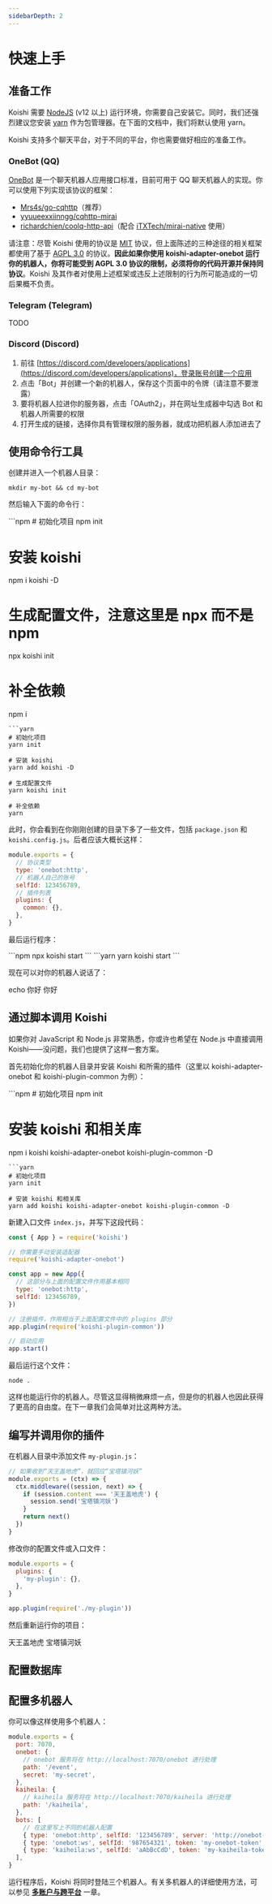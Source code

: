 ```yaml
---
sidebarDepth: 2
---
```


# 快速上手

## 准备工作

Koishi 需要 [NodeJS](https://nodejs.org/) (v12 以上) 运行环境，你需要自己安装它。同时，我们还强烈建议您安装 [yarn](https://classic.yarnpkg.com/lang/en/) 作为包管理器。在下面的文档中，我们将默认使用 yarn。

Koishi 支持多个聊天平台，对于不同的平台，你也需要做好相应的准备工作。

### OneBot (QQ)

[OneBot](https://github.com/howmanybots/onebot) 是一个聊天机器人应用接口标准，目前可用于 QQ 聊天机器人的实现。你可以使用下列实现该协议的框架：

- [Mrs4s/go-cqhttp](https://github.com/Mrs4s/go-cqhttp)（推荐）
- [yyuueexxiinngg/cqhttp-mirai](https://github.com/yyuueexxiinngg/cqhttp-mirai)
- [richardchien/coolq-http-api](https://github.com/richardchien/coolq-http-api)（配合 [iTXTech/mirai-native](https://github.com/iTXTech/mirai-native) 使用）

请注意：尽管 Koishi 使用的协议是 [MIT](https://choosealicense.com/licenses/mit/) 协议，但上面陈述的三种途径的相关框架都使用了基于 [AGPL 3.0](https://choosealicense.com/licenses/agpl-3.0/) 的协议。**因此如果你使用 koishi-adapter-onebot 运行你的机器人，你将可能受到 AGPL 3.0 协议的限制，必须将你的代码开源并保持同协议**。Koishi 及其作者对使用上述框架或违反上述限制的行为所可能造成的一切后果概不负责。

### Telegram (Telegram)

TODO

### Discord (Discord)

1. 前往 [https://discord.com/developers/applications](https://discord.com/developers/applications)，登录账号创建一个应用
2. 点击「Bot」并创建一个新的机器人，保存这个页面中的令牌（请注意不要泄露）
3. 要将机器人拉进你的服务器，点击「OAuth2」，并在网址生成器中勾选 Bot 和机器人所需要的权限
4. 打开生成的链接，选择你具有管理权限的服务器，就成功把机器人添加进去了

## 使用命令行工具

创建并进入一个机器人目录：

```cli
mkdir my-bot && cd my-bot
```

然后输入下面的命令行：

<panel-view class="code" type="package-manager">
```npm
# 初始化项目
npm init

# 安装 koishi
npm i koishi -D

# 生成配置文件，注意这里是 npx 而不是 npm
npx koishi init

# 补全依赖
npm i
```
```yarn
# 初始化项目
yarn init

# 安装 koishi
yarn add koishi -D

# 生成配置文件
yarn koishi init

# 补全依赖
yarn
```
</panel-view>

此时，你会看到在你刚刚创建的目录下多了一些文件，包括 `package.json` 和 `koishi.config.js`。后者应该大概长这样：

```js koishi.config.js
module.exports = {
  // 协议类型
  type: 'onebot:http',
  // 机器人自己的账号
  selfId: 123456789,
  // 插件列表
  plugins: {
    common: {},
  },
}
```

最后运行程序：

<panel-view class="code" type="package-manager">
```npm
npx koishi start
```
```yarn
yarn koishi start
```
</panel-view>

现在可以对你的机器人说话了：

<panel-view title="聊天记录">
<chat-message nickname="Alice" color="#cc0066">echo 你好</chat-message>
<chat-message nickname="Koishi" avatar="/koishi.png">你好</chat-message>
</panel-view>

## 通过脚本调用 Koishi

如果你对 JavaScript 和 Node.js 非常熟悉，你或许也希望在 Node.js 中直接调用 Koishi——没问题，我们也提供了这样一套方案。

首先初始化你的机器人目录并安装 Koishi 和所需的插件（这里以 koishi-adapter-onebot 和 koishi-plugin-common 为例）：

<panel-view class="code" type="package-manager">
```npm
# 初始化项目
npm init

# 安装 koishi 和相关库
npm i koishi koishi-adapter-onebot koishi-plugin-common -D
```
```yarn
# 初始化项目
yarn init

# 安装 koishi 和相关库
yarn add koishi koishi-adapter-onebot koishi-plugin-common -D
```
</panel-view>

新建入口文件 `index.js`，并写下这段代码：

```js index.js
const { App } = require('koishi')

// 你需要手动安装适配器
require('koishi-adapter-onebot')

const app = new App({
  // 这部分与上面的配置文件作用基本相同
  type: 'onebot:http',
  selfId: 123456789,
})

// 注册插件，作用相当于上面配置文件中的 plugins 部分
app.plugin(require('koishi-plugin-common'))

// 启动应用
app.start()
```

最后运行这个文件：

```cli
node .
```

这样也能运行你的机器人。尽管这显得稍微麻烦一点，但是你的机器人也因此获得了更高的自由度。在下一章我们会简单对比这两种方法。

## 编写并调用你的插件

在机器人目录中添加文件 `my-plugin.js`：

```js
// 如果收到“天王盖地虎”，就回应“宝塔镇河妖”
module.exports = (ctx) => {
  ctx.middleware((session, next) => {
    if (session.content === '天王盖地虎') {
      session.send('宝塔镇河妖')
    }
    return next()
  })
}
```

修改你的配置文件或入口文件：

```js koishi.config.js
module.exports = {
  plugins: {
    'my-plugin': {},
  },
}
```

```js index.js
app.plugin(require('./my-plugin'))
```

然后重新运行你的项目：

<panel-view title="聊天记录">
<chat-message nickname="Alice" color="#cc0066">天王盖地虎</chat-message>
<chat-message nickname="Koishi" avatar="/koishi.png">宝塔镇河妖</chat-message>
</panel-view>

## 配置数据库

## 配置多机器人

你可以像这样使用多个机器人：

```js koishi.config.js
module.exports = {
  port: 7070,
  onebot: {
    // onebot 服务将在 http://localhost:7070/onebot 进行处理
    path: '/event',
    secret: 'my-secret',
  },
  kaiheila: {
    // kaiheila 服务将在 http://localhost:7070/kaiheila 进行处理
    path: '/kaiheila',
  },
  bots: [
    // 在这里写上不同的机器人配置
    { type: 'onebot:http', selfId: '123456789', server: 'http://onebot-server' },
    { type: 'onebot:ws', selfId: '987654321', token: 'my-onebot-token' },
    { type: 'kaiheila:ws', selfId: 'aAbBcCdD', token: 'my-kaiheila-token' },
  ],
}
```

运行程序后，Koishi 将同时登陆三个机器人。有关多机器人的详细使用方法，可以参见 [**多账户与跨平台**](./adapter.md) 一章。
